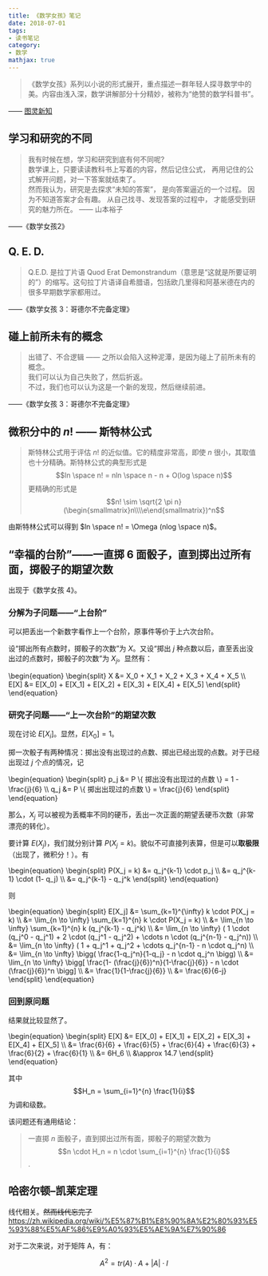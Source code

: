 ```yaml
---
title: 《数学女孩》笔记
date: 2018-07-01
tags:
- 读书笔记
category:
- 数学
mathjax: true
---
```


> 《数学女孩》系列以小说的形式展开，重点描述一群年轻人探寻数学中的美。内容由浅入深，数学讲解部分十分精妙，被称为“绝赞的数学科普书”。

—— [图灵新知](http://www.ituring.com.cn/book/2617)

## 学习和研究的不同

> 我有时候在想，学习和研究到底有何不同呢?  
> 数学课上，只要读读教科书上写着的内容，然后记住公式， 再用记住的公式解开问题，对一下答案就结束了。  
> 然而我认为，研究是去探求“未知的答案”， 是向答案逼近的一个过程。 因为不知道答案才会有趣。 从自己找寻、发现答案的过程中， 才能感受到研究的魅力所在。  —— 山本裕子  

——《数学女孩2》

## Q. E. D.

> Q.E.D. 是拉丁片语  Quod  Erat Demonstrandum（意思是“这就是所要证明的”）的缩写。这句拉丁片语译自希腊语，包括欧几里得和阿基米德在内的很多早期数学家都用过。

——《数学女孩 3：哥德尔不完备定理》

## 碰上前所未有的概念

> 出错了、不合逻辑  ——  之所以会陷入这种泥潭，是因为碰上了前所未有的概念。  
> 我们可以认为自己失败了，然后折返。  
> 不过，我们也可以认为这是一个新的发现，然后继续前进。

——《数学女孩 3：哥德尔不完备定理》

## 微积分中的 $n!$ —— 斯特林公式

> 斯特林公式用于评估 $n!$ 的近似值。它的精度非常高，即使 $n$ 很小，其取值也十分精确。斯特林公式的典型形式是
> $$ln \space n! = nln \space n - n + O(log \space n)$$
> 更精确的形式是
> $$n! \sim \sqrt{2 \pi n}(\begin{smallmatrix}n\\\\e\end{smallmatrix})^n$$

由斯特林公式可以得到 $ln \space n! = \Omega (nlog \space n)$。

## “幸福的台阶”——一直掷 6 面骰子，直到掷出过所有面，掷骰子的期望次数

出现于《数学女孩 4》。

### 分解为子问题——“上台阶”

可以把丢出一个新数字看作上一个台阶，原事件等价于上六次台阶。

设“掷出所有点数时，掷骰子的次数”为 $X$。又设“掷出 $j$ 种点数以后，直至丢出没出过的点数时，掷骰子的次数”为 $X_j$。显然有：

\begin{equation}
\begin{split}
X &= X_0 + X_1 + X_2 + X_3 + X_4 + X_5 \\\\
E[X] &= E[X_0] + E[X_1] + E[X_2] + E[X_3] + E[X_4] + E[X_5]
\end{split}
\end{equation}

### 研究子问题——“上一次台阶”的期望次数

现在讨论 $E[X_i]$。显然，$E[X_0] = 1$。

掷一次骰子有两种情况：掷出没有出现过的点数、掷出已经出现的点数。对于已经出现过 $j$ 个点的情况，记

\begin{equation}
\begin{split}
p_j &= P \\{ 掷出没有出现过的点数 \\} = 1 - \frac{j}{6} \\\\
q_j &= P \\{ 掷出出现过的点数 \\} = \frac{j}{6}
\end{split}
\end{equation}

那么，$X_j$ 可以被视为丢概率不同的硬币，丢出一次正面的期望丢硬币次数（非常漂亮的转化）。

要计算 $E(X_j)$，我们就分别计算 $P(X_j = k)$。貌似不可直接列表算，但是可以**取极限**（出现了，微积分！）。有

\begin{equation}
\begin{split}
P(X_j = k) &= q_j^{k-1} \cdot p_j \\\\
           &= q_j^{k-1} \cdot (1- q_j) \\\\
           &= q_j^{k-1} - q_j^k
\end{split}
\end{equation}

则

\begin{equation}
\begin{split}
E[X_j] &= \sum_{k=1}^{\infty} k \cdot P(X_j = k) \\\\
       &= \lim_{n \to \infty} \sum_{k=1}^{n} k \cdot P(X_j = k) \\\\
       &= \lim_{n \to \infty} \sum_{k=1}^{n} k (q_j^{k-1} - q_j^k) \\\\
       &= \lim_{n \to \infty} ( 1 \cdot (q_j^0 - q_j^1) + 2 \cdot (q_j^1 - q_j^2) + \cdots n \cdot (q_j^{n-1} - q_j^n)) \\\\
       &= \lim_{n \to \infty} ( 1 + q_j^1 + q_j^2 + \cdots q_j^{n-1} - n \cdot q_j^n) \\\\
       &= \lim_{n \to \infty} \bigg( \frac{1-q_j^n}{1-q_j} - n \cdot q_j^n \bigg) \\\\
       &= \lim_{n \to \infty} \bigg[ \frac{1- (\frac{j}{6})^n}{1-\frac{j}{6}} - n \cdot (\frac{j}{6})^n \bigg] \\\\
       &= \frac{1}{1-\frac{j}{6}} \\\\
       &= \frac{6}{6-j}
\end{split}
\end{equation}

### 回到原问题

结果就比较显然了。

\begin{equation}
\begin{split}
E[X] &= E[X_0] + E[X_1] + E[X_2] + E[X_3] + E[X_4] + E[X_5] \\\\
     &= \frac{6}{6} + \frac{6}{5} + \frac{6}{4} + \frac{6}{3} + \frac{6}{2} + \frac{6}{1} \\\\
     &= 6H_6 \\\\
     &\approx 14.7
\end{split}
\end{equation}

其中 $$H_n = \sum_{i=1}^{n} \frac{1}{i}$$ 为调和级数。

该问题还有通用结论：

> 一直掷 $n$ 面骰子，直到掷出过所有面，掷骰子的期望次数为
> $$n \cdot H_n = n \cdot \sum_{i=1}^{n} \frac{1}{i}$$.

## 哈密尔顿–凯莱定理

线代相关。~~然而线代忘完了~~
https://zh.wikipedia.org/wiki/%E5%87%B1%E8%90%8A%E2%80%93%E5%93%88%E5%AF%86%E9%A0%93%E5%AE%9A%E7%90%86

对于二次来说，对于矩阵 A，有：

$$A^2 = tr(A) \cdot A + |A| \cdot I$$
